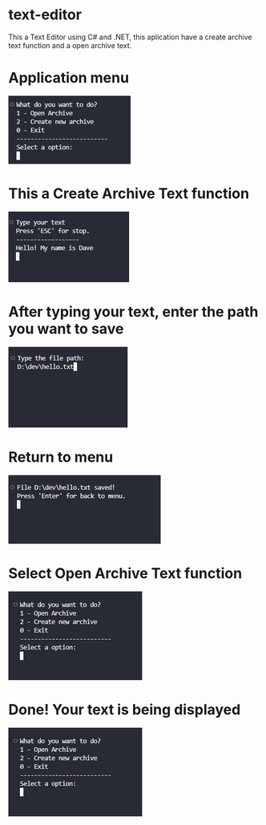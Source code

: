 # text-editor
 This a Text Editor using C# and .NET, this aplication have a create archive text function and a open archive text.

 # Application menu
<img src="./assets/images/1.png">

 # This a Create Archive Text function
<img src="./assets/images/2.png">

 # After typing your text, enter the path you want to save
<img src="./assets/images/3.png">

 # Return to menu
<img src="./assets/images/4.png">

 # Select Open Archive Text function
<img src="./assets/images/5.png">

 # Done! Your text is being displayed
<img src="./assets/images/5.png">
